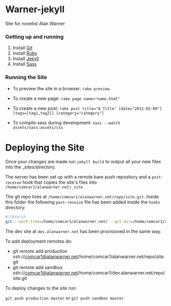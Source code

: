 # Warner-jekyll
Site for novelist Alan Warner

### Getting up and running

1. Install [Git](https://git-scm.com/)
2. Install [Ruby](https://www.ruby-lang.org/en/)
3. Install [Jekyll](http://jekyllrb.com/)
4. Install [Sass](http://sass-lang.com/install)

### Running the Site

* To preview the site in a browser:
```rake preview```

* To create a new page:
```rake page name="name.html"```

* To create a new post:
```rake post title="A Title" [date="2012-02-09"] [tags=[tag1,tag2]] [category="category"]```

* To compile sass during development:
```sass --watch assets/sass:assets/css```

# Deploying the Site

Once your changes are made run ```jekyll build``` to output all your new files into the _sites/directory.

The server has been set up with a remote bare push repository and a ```post-receive``` hook that copies the site's files into ```/home/comcar1/alanwarner.net/_site```

The git repo lives at ```/home/comcar1/alanwarner.net/repo/site.git```.
Inside this folder the following ```post-receive``` file has been added inside the ```hooks``` directory:

```bash
#!/bin/sh
git --work-tree=/home/comcar1/alanwarner.net/ --git-dir=/home/comcar1/alanwarner.net/repo/site.git checkout -f
```

The dev site at ```dev.alanwarner.net``` has been provisioned in the same way.

To add deployment remotes do:

* git remote add production ssh://comcar1@alanwarner.net/home/comcar1/alanwarner.net/repo/site.git
* git remote add sandbox ssh://comcar1@alanwarner.net/home/comcar1/dev.alanwarner.net/repo/site.git

To deploy changes to the site run:

```git push production master``` or ```git push sandbox master```


